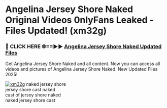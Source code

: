 # Angelina Jersey Shore Naked Original Videos 0nlyFans Leaked - Files Updated! (xm32g)

<h3>🔴 CLICK HERE 🌐==►► <a href="https://tinyurl.com/up5wt9bj" rel="nofollow">Angelina Jersey Shore Naked Updated Files</a></h3>

Get Angelina Jersey Shore Naked and all content. Now you can access all videos and pictures of Angelina Jersey Shore Naked. New Updated Files 2025!

[![xm32g](https://i.imgur.com/ABiUzMV.gif)](https://tinyurl.com/up5wt9bj)
naked jersey shore<br>
jersey shore cast naked<br>
cast of jersey shore naked<br>
naked jersey shore cast